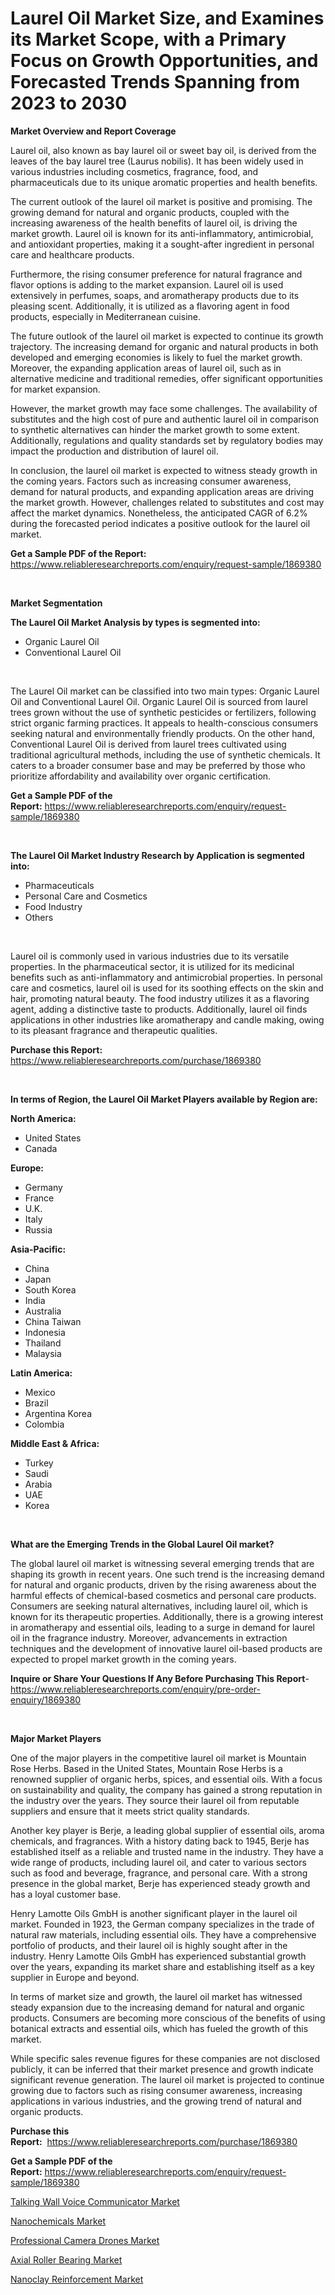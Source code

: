 <p><h1>Laurel Oil Market Size, and Examines its Market Scope, with a Primary Focus on Growth Opportunities, and Forecasted Trends Spanning from 2023 to 2030</h1></p><p><strong>Market Overview and Report Coverage</strong></p>
<p><p>Laurel oil, also known as bay laurel oil or sweet bay oil, is derived from the leaves of the bay laurel tree (Laurus nobilis). It has been widely used in various industries including cosmetics, fragrance, food, and pharmaceuticals due to its unique aromatic properties and health benefits.</p><p>The current outlook of the laurel oil market is positive and promising. The growing demand for natural and organic products, coupled with the increasing awareness of the health benefits of laurel oil, is driving the market growth. Laurel oil is known for its anti-inflammatory, antimicrobial, and antioxidant properties, making it a sought-after ingredient in personal care and healthcare products.</p><p>Furthermore, the rising consumer preference for natural fragrance and flavor options is adding to the market expansion. Laurel oil is used extensively in perfumes, soaps, and aromatherapy products due to its pleasing scent. Additionally, it is utilized as a flavoring agent in food products, especially in Mediterranean cuisine.</p><p>The future outlook of the laurel oil market is expected to continue its growth trajectory. The increasing demand for organic and natural products in both developed and emerging economies is likely to fuel the market growth. Moreover, the expanding application areas of laurel oil, such as in alternative medicine and traditional remedies, offer significant opportunities for market expansion.</p><p>However, the market growth may face some challenges. The availability of substitutes and the high cost of pure and authentic laurel oil in comparison to synthetic alternatives can hinder the market growth to some extent. Additionally, regulations and quality standards set by regulatory bodies may impact the production and distribution of laurel oil.</p><p>In conclusion, the laurel oil market is expected to witness steady growth in the coming years. Factors such as increasing consumer awareness, demand for natural products, and expanding application areas are driving the market growth. However, challenges related to substitutes and cost may affect the market dynamics. Nonetheless, the anticipated CAGR of 6.2% during the forecasted period indicates a positive outlook for the laurel oil market.</p></p>
<p><strong>Get a Sample PDF of the Report:</strong> <a href="https://www.reliableresearchreports.com/enquiry/request-sample/1869380">https://www.reliableresearchreports.com/enquiry/request-sample/1869380</a></p>
<p>&nbsp;</p>
<p><strong>Market Segmentation</strong></p>
<p><strong>The Laurel Oil Market Analysis by types is segmented into:</strong></p>
<p><ul><li>Organic Laurel Oil</li><li>Conventional Laurel Oil</li></ul></p>
<p>&nbsp;</p>
<p><p>The Laurel Oil market can be classified into two main types: Organic Laurel Oil and Conventional Laurel Oil. Organic Laurel Oil is sourced from laurel trees grown without the use of synthetic pesticides or fertilizers, following strict organic farming practices. It appeals to health-conscious consumers seeking natural and environmentally friendly products. On the other hand, Conventional Laurel Oil is derived from laurel trees cultivated using traditional agricultural methods, including the use of synthetic chemicals. It caters to a broader consumer base and may be preferred by those who prioritize affordability and availability over organic certification.</p></p>
<p><strong>Get a Sample PDF of the Report:</strong>&nbsp;<a href="https://www.reliableresearchreports.com/enquiry/request-sample/1869380">https://www.reliableresearchreports.com/enquiry/request-sample/1869380</a></p>
<p>&nbsp;</p>
<p><strong>The Laurel Oil Market Industry Research by Application is segmented into:</strong></p>
<p><ul><li>Pharmaceuticals</li><li>Personal Care and Cosmetics</li><li>Food Industry</li><li>Others</li></ul></p>
<p>&nbsp;</p>
<p><p>Laurel oil is commonly used in various industries due to its versatile properties. In the pharmaceutical sector, it is utilized for its medicinal benefits such as anti-inflammatory and antimicrobial properties. In personal care and cosmetics, laurel oil is used for its soothing effects on the skin and hair, promoting natural beauty. The food industry utilizes it as a flavoring agent, adding a distinctive taste to products. Additionally, laurel oil finds applications in other industries like aromatherapy and candle making, owing to its pleasant fragrance and therapeutic qualities.</p></p>
<p><strong>Purchase this Report:</strong>&nbsp; <a href="https://www.reliableresearchreports.com/purchase/1869380">https://www.reliableresearchreports.com/purchase/1869380</a></p>
<p>&nbsp;</p>
<p><strong>In terms of Region, the Laurel Oil Market Players available by Region are:</strong></p>
<p>
    <p> <strong> North America: </strong>
        <ul>
            <li>United States</li>
            <li>Canada</li>
        </ul>
        </p> 
    <p> <strong> Europe: </strong>
        <ul>
            <li>Germany</li>
            <li>France</li>
            <li>U.K.</li>
            <li>Italy</li>
            <li>Russia</li>
        </ul>
        </p> 
    <p> <strong> Asia-Pacific: </strong>
        <ul>
            <li>China</li>
            <li>Japan</li>
            <li>South Korea</li>
            <li>India</li>
            <li>Australia</li>
            <li>China Taiwan</li>
            <li>Indonesia</li>
            <li>Thailand</li>
            <li>Malaysia</li>
        </ul>
        </p> 
    <p> <strong> Latin America: </strong>
        <ul>
            <li>Mexico</li>
            <li>Brazil</li>
            <li>Argentina Korea</li>
            <li>Colombia</li>
        </ul>
        </p> 
    <p> <strong> Middle East & Africa: </strong>
        <ul>
            <li>Turkey</li>
            <li>Saudi</li>
            <li>Arabia</li>
            <li>UAE</li>
            <li>Korea</li>
        </ul>
    </p>
    </p>
<p>&nbsp;</p>
<p><strong>What are the Emerging Trends in the Global Laurel Oil market?</strong></p>
<p><p>The global laurel oil market is witnessing several emerging trends that are shaping its growth in recent years. One such trend is the increasing demand for natural and organic products, driven by the rising awareness about the harmful effects of chemical-based cosmetics and personal care products. Consumers are seeking natural alternatives, including laurel oil, which is known for its therapeutic properties. Additionally, there is a growing interest in aromatherapy and essential oils, leading to a surge in demand for laurel oil in the fragrance industry. Moreover, advancements in extraction techniques and the development of innovative laurel oil-based products are expected to propel market growth in the coming years.</p></p>
<p><strong>Inquire or Share Your Questions If Any Before Purchasing This Report</strong>- <a href="https://www.reliableresearchreports.com/enquiry/pre-order-enquiry/1869380">https://www.reliableresearchreports.com/enquiry/pre-order-enquiry/1869380</a></p>
<p>&nbsp;</p>
<p><strong>Major Market Players</strong></p>
<p><p>One of the major players in the competitive laurel oil market is Mountain Rose Herbs. Based in the United States, Mountain Rose Herbs is a renowned supplier of organic herbs, spices, and essential oils. With a focus on sustainability and quality, the company has gained a strong reputation in the industry over the years. They source their laurel oil from reputable suppliers and ensure that it meets strict quality standards. </p><p>Another key player is Berje, a leading global supplier of essential oils, aroma chemicals, and fragrances. With a history dating back to 1945, Berje has established itself as a reliable and trusted name in the industry. They have a wide range of products, including laurel oil, and cater to various sectors such as food and beverage, fragrance, and personal care. With a strong presence in the global market, Berje has experienced steady growth and has a loyal customer base.</p><p>Henry Lamotte Oils GmbH is another significant player in the laurel oil market. Founded in 1923, the German company specializes in the trade of natural raw materials, including essential oils. They have a comprehensive portfolio of products, and their laurel oil is highly sought after in the industry. Henry Lamotte Oils GmbH has experienced substantial growth over the years, expanding its market share and establishing itself as a key supplier in Europe and beyond.</p><p>In terms of market size and growth, the laurel oil market has witnessed steady expansion due to the increasing demand for natural and organic products. Consumers are becoming more conscious of the benefits of using botanical extracts and essential oils, which has fueled the growth of this market.</p><p>While specific sales revenue figures for these companies are not disclosed publicly, it can be inferred that their market presence and growth indicate significant revenue generation. The laurel oil market is projected to continue growing due to factors such as rising consumer awareness, increasing applications in various industries, and the growing trend of natural and organic products.</p></p>
<p><strong>Purchase this Report:</strong>&nbsp;&nbsp;<a href="https://www.reliableresearchreports.com/purchase/1869380">https://www.reliableresearchreports.com/purchase/1869380</a></p>
<p></p>
<p><strong>Get a Sample PDF of the Report:</strong>&nbsp;<a href="https://www.reliableresearchreports.com/enquiry/request-sample/1869380">https://www.reliableresearchreports.com/enquiry/request-sample/1869380</a></p>
<p><p><a href="https://medium.com/@carolynfuller1997/talking-wall-voice-communicator-market-furnishes-information-on-market-share-market-trends-and-48d4c96dddb2">Talking Wall Voice Communicator Market</a></p><p><a href="https://github.com/aasishrp01/Market-Research-Report-List-1/blob/main/nanochemicals-market.md">Nanochemicals Market</a></p><p><a href="https://medium.com/@draft.web.back/decoding-professional-camera-drones-market-metrics-market-share-trends-and-growth-patterns-eb5341721f98">Professional Camera Drones Market</a></p><p><a href="https://medium.com/@wall.see.write/axial-roller-bearing-market-insights-into-market-cagr-market-trends-and-growth-strategies-fe413f30ae9f">Axial Roller Bearing Market</a></p><p><a href="https://github.com/aashishrp02/Market-Research-Report-List-1/blob/main/nanoclay-reinforcement-market.md">Nanoclay Reinforcement Market</a></p></p>